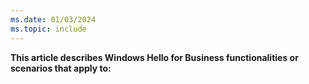 ```yaml
---
ms.date: 01/03/2024
ms.topic: include
---
```


**This article describes Windows Hello for Business functionalities or scenarios that apply to:**